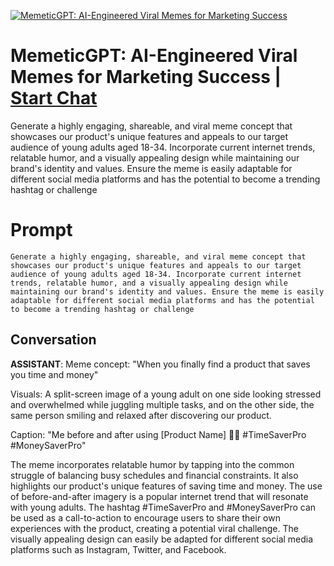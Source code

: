 
[![MemeticGPT: AI-Engineered Viral Memes for Marketing Success](https://flow-prompt-covers.s3.us-west-1.amazonaws.com/icon/minimalist/mini_7.png)](https://gptcall.net/chat.html?data=%7B%22contact%22%3A%7B%22id%22%3A%22Y4f_ADWtnbmpGZpv0dqLD%22%2C%22flow%22%3Atrue%7D%7D)
# MemeticGPT: AI-Engineered Viral Memes for Marketing Success | [Start Chat](https://gptcall.net/chat.html?data=%7B%22contact%22%3A%7B%22id%22%3A%22Y4f_ADWtnbmpGZpv0dqLD%22%2C%22flow%22%3Atrue%7D%7D)
Generate a highly engaging, shareable, and viral meme concept that showcases our product's unique features and appeals to our target audience of young adults aged 18-34. Incorporate current internet trends, relatable humor, and a visually appealing design while maintaining our brand's identity and values. Ensure the meme is easily adaptable for different social media platforms and has the potential to become a trending hashtag or challenge

# Prompt

```
Generate a highly engaging, shareable, and viral meme concept that showcases our product's unique features and appeals to our target audience of young adults aged 18-34. Incorporate current internet trends, relatable humor, and a visually appealing design while maintaining our brand's identity and values. Ensure the meme is easily adaptable for different social media platforms and has the potential to become a trending hashtag or challenge
```

## Conversation

**ASSISTANT**: Meme concept: "When you finally find a product that saves you time and money"



Visuals: A split-screen image of a young adult on one side looking stressed and overwhelmed while juggling multiple tasks, and on the other side, the same person smiling and relaxed after discovering our product.



Caption: "Me before and after using [Product Name] 🙌🏼 #TimeSaverPro #MoneySaverPro"



The meme incorporates relatable humor by tapping into the common struggle of balancing busy schedules and financial constraints. It also highlights our product's unique features of saving time and money. The use of before-and-after imagery is a popular internet trend that will resonate with young adults. The hashtag #TimeSaverPro and #MoneySaverPro can be used as a call-to-action to encourage users to share their own experiences with the product, creating a potential viral challenge. The visually appealing design can easily be adapted for different social media platforms such as Instagram, Twitter, and Facebook.


